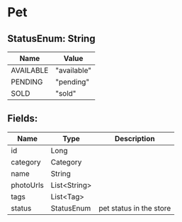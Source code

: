 # Pet





## StatusEnum: String

Name | Value
---------- | ----------
AVAILABLE | "available"
PENDING | "pending"
SOLD | "sold"




## Fields:

Name | Type | Description
---------- | ---------- | ----------
id | Long | 
category | Category | 
name | String | 
photoUrls | List\<String> | 
tags | List\<Tag> | 
status | StatusEnum | pet status in the store
